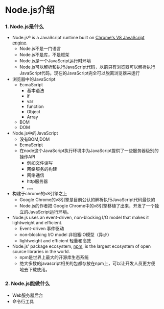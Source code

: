 # Node.js介绍

### 1. Node.js是什么

- Node.js® is a JavaScript runtime built on [Chrome's V8 JavaScript engine](https://developers.google.com/v8/). 
  - Node.js不是一门语言
  - Node.js不是库，不是框架
  - Node.js是一个JavaScript运行时环境
  - Node.js可以解析和执行JavaScript代码，以前只有浏览器可以解析执行JavaScript代码，现在的JavaScript完全可以脱离浏览器来运行 
- 浏览器中的JavaScript
   * EcmaScript
     * 基本语法
     * if
     * var
     * function
     * Object
     * Array
  * BOM
  * DOM
- Node.js中的JavaScript
  * 没有BOM,DOM
  * EcmaScript
  * 在node这个JavaScript执行环境中为JavaScript提供了一些服务器级别的操作API
    * 例如文件读写
    * 网络服务的构建
    * 网络通信
    * http服务器
    * 。。。
- 构建于chrome的v8引擎之上
  * Google Chrome的v8引擎是目前公认的解析执行JavaScript代码最快的
  * Node.js的作者把 Google Chrome中的v8引擎移植了出来，开发了一个独立的JavaScript运行环境。
- Node.js uses an event-driven, non-blocking I/O model that makes it lightweight and efficient. 
  * Event-driven 事件驱动
  * non-blocking I/O model 非阻塞IO模型（异步）
  * lightweight and efficient 轻量和高效
- Node.js' package ecosystem, [npm](https://www.npmjs.com/), is the largest ecosystem of open source libraries in the world.
  * npm是世界上最大的开源库生态系统
  * 绝大多数的javascript相关的包都存放在npm上，可以让开发人员更方便地去下载使用。


### 2. Node.js能做什么

* Web服务器后台
* 命令行工具